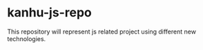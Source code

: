 # kanhu-js-repo
This repository will represent js related project using different new technologies.
